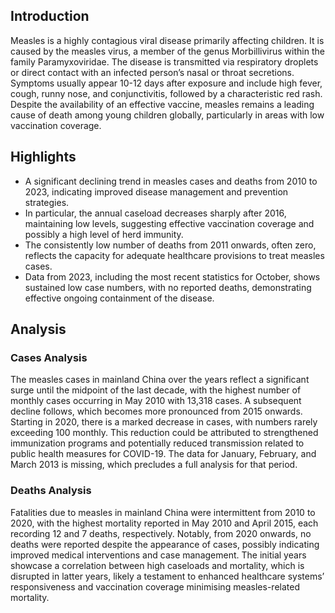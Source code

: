 
## Introduction

Measles is a highly contagious viral disease primarily affecting children. It is caused by the measles virus, a member of the genus Morbillivirus within the family Paramyxoviridae. The disease is transmitted via respiratory droplets or direct contact with an infected person’s nasal or throat secretions. Symptoms usually appear 10-12 days after exposure and include high fever, cough, runny nose, and conjunctivitis, followed by a characteristic red rash. Despite the availability of an effective vaccine, measles remains a leading cause of death among young children globally, particularly in areas with low vaccination coverage.

## Highlights

- A significant declining trend in measles cases and deaths from 2010 to 2023, indicating improved disease management and prevention strategies. <br/>
- In particular, the annual caseload decreases sharply after 2016, maintaining low levels, suggesting effective vaccination coverage and possibly a high level of herd immunity. <br/>
- The consistently low number of deaths from 2011 onwards, often zero, reflects the capacity for adequate healthcare provisions to treat measles cases. <br/>
- Data from 2023, including the most recent statistics for October, shows sustained low case numbers, with no reported deaths, demonstrating effective ongoing containment of the disease. <br/>

## Analysis

### Cases Analysis
The measles cases in mainland China over the years reflect a significant surge until the midpoint of the last decade, with the highest number of monthly cases occurring in May 2010 with 13,318 cases. A subsequent decline follows, which becomes more pronounced from 2015 onwards. Starting in 2020, there is a marked decrease in cases, with numbers rarely exceeding 100 monthly. This reduction could be attributed to strengthened immunization programs and potentially reduced transmission related to public health measures for COVID-19. The data for January, February, and March 2013 is missing, which precludes a full analysis for that period.

### Deaths Analysis
Fatalities due to measles in mainland China were intermittent from 2010 to 2020, with the highest mortality reported in May 2010 and April 2015, each recording 12 and 7 deaths, respectively. Notably, from 2020 onwards, no deaths were reported despite the appearance of cases, possibly indicating improved medical interventions and case management. The initial years showcase a correlation between high caseloads and mortality, which is disrupted in latter years, likely a testament to enhanced healthcare systems’ responsiveness and vaccination coverage minimising measles-related mortality.
